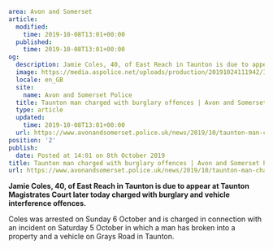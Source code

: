 ```yaml
area: Avon and Somerset
article:
  modified:
    time: 2019-10-08T13:01+00:00
  published:
    time: 2019-10-08T13:01+00:00
og:
  description: Jamie Coles, 40, of East Reach in Taunton is due to appear at Taunton Magistrates Court later today charged with burglary and vehicle interference offences.
  image: https://media.aspolice.net/uploads/production/20191024111942/In-Court-White1.jpg
  locale: en_GB
  site:
    name: Avon and Somerset Police
  title: Taunton man charged with burglary offences | Avon and Somerset Police
  type: article
  updated:
    time: 2019-10-08T13:01+00:00
  url: https://www.avonandsomerset.police.uk/news/2019/10/taunton-man-charged-with-burglary-offences/
position: '2'
publish:
  date: Posted at 14:01 on 8th October 2019
title: Taunton man charged with burglary offences | Avon and Somerset Police
url: https://www.avonandsomerset.police.uk/news/2019/10/taunton-man-charged-with-burglary-offences/
```

**Jamie Coles, 40, of East Reach in Taunton is due to appear at Taunton Magistrates Court later today charged with burglary and vehicle interference offences.**

Coles was arrested on Sunday 6 October and is charged in connection with an incident on Saturday 5 October in which a man has broken into a property and a vehicle on Grays Road in Taunton.
